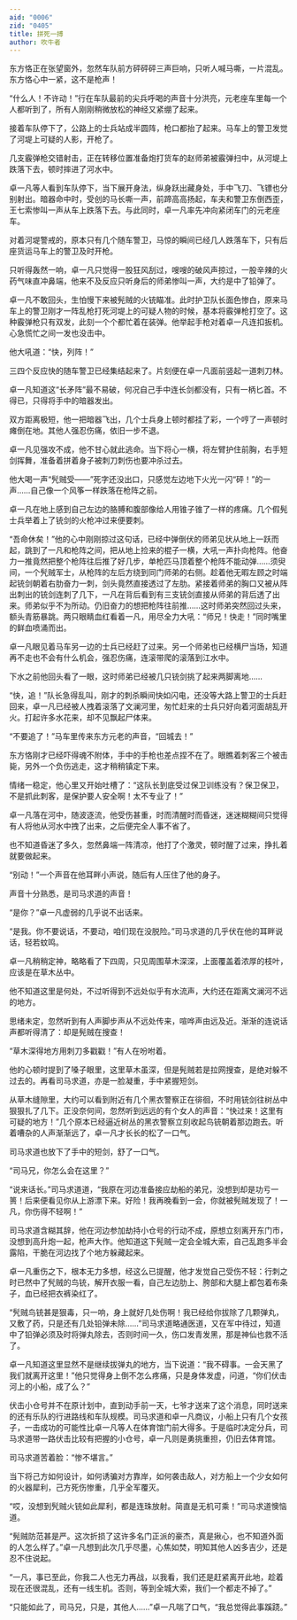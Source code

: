 ```yaml
---
aid: "0006"
zid: "0405"
title: 拼死一搏
author: 吹牛者
---
```


东方恪正在张望窗外，忽然车队前方砰砰砰三声巨响，只听人喊马嘶，一片混乱。东方恪心中一紧，这不是枪声！

“什么人！不许动！”行在车队最前的尖兵呼喝的声音十分洪亮，元老座车里每一个人都听到了，所有人刚刚稍微放松的神经又紧绷了起来。

接着车队停下了，公路上的士兵站成半圆阵，枪口都抬了起来。马车上的警卫发觉了河堤上可疑的人影，开枪了。

几支霰弹枪交错射击，正在转移位置准备炮打货车的赵师弟被霰弹扫中，从河堤上跌落下去，顿时摔进了河水中。

卓一凡等人看到车队停下，当下展开身法，纵身跃出藏身处，手中飞刀、飞镖也分别射出。暗器命中时，受创的马长嘶一声，前蹄高高扬起，车夫和警卫东倒西歪，王七索惨叫一声从车上跌落下去。与此同时，卓一凡率先冲向紧闭车门的元老座车。

对着河堤警戒的，原本只有几个随车警卫，马惊的瞬间已经几人跌落车下，只有后座货运马车上的警卫及时开枪。

只听得轰然一响，卓一凡只觉得一股狂风刮过，嗖嗖的破风声掠过，一股辛辣的火药气味直冲鼻端，他来不及反应只听身后的师弟惨叫一声，大约是中了铅弹了。

卓一凡不敢回头，生怕慢下来被髡贼的火铳瞄准。此时护卫队长面色惨白，原来马车上的警卫刚才一阵乱枪打死河堤上的可疑人物的时候，基本将霰弹枪打空了。这种霰弹枪只有双发，此刻一个个都忙着在装弹。他举起手枪对着卓一凡连扣扳机。心急慌忙之间一发也没击中。

他大吼道：“快，列阵！”

三四个反应快的随车警卫已经集结起来了。片刻便在卓一凡面前竖起一道刺刀林。

卓一凡知道这“长矛阵”最不易破，何况自己手中连长剑都没有，只有一柄匕首。不得已，只得将手中的暗器发出。

双方距离极短，他一把暗器飞出，几个士兵身上顿时都挂了彩，一个哼了一声顿时瘫倒在地。其他人强忍伤痛，依旧一步不退。

卓一凡见强攻不成，他不甘心就此逃命。当下将心一横，将左臂护住前胸，右手短剑挥舞，准备着拼着身子被刺刀刺伤也要冲杀过去。

他大喝一声“髠贼受——”死字还没出口，只感觉左边地下火光一闪“砰！”的一声……自己像一个风筝一样跌落在枪阵之前。

卓一凡在地上感到自己左边的胳膊和腹部像给人用锥子锥了一样的疼痛。几个假髡士兵举着上了铳剑的火枪冲过来便要刺。

“吾命休矣！”他的心中刚刚掠过这句话，已经中弹倒伏的师弟见状从地上一跃而起，跳到了一凡和枪阵之间，把从地上捡来的棍子一横，大吼一声扑向枪阵。他奋力一推竟然把整个枪阵往后推了好几步，单枪匹马顶着整个枪阵不能动弹……须臾间，一个髠贼军士，从枪阵的左后方绕到同门师弟的右侧。趁着他无暇左顾之时端起铳剑朝着右肋奋力一刺，剑头竟然直接透过了左肋。紧接着师弟的胸口又被从阵出刺出的铳剑连刺了几下，一凡在背后看到有三支铳剑直接从师弟的背后透了出来。师弟似乎不为所动。仍旧奋力的想把枪阵往前推……这时师弟突然回过头来，额头青筋暴跳。两只眼睛血红看着一凡，用尽全力大吼：“师兄！快走！”同时嘴里的鲜血喷涌而出。

卓一凡眼见着马车另一边的士兵已经赶了过来。另一个师弟也已经横尸当场，知道再不走也不会有什么机会，强忍伤痛，连滚带爬的滚落到江水中。

下水之前他回头看了一眼，这时师弟已经被几只铳剑挑了起来两脚离地……

“快，追！”队长急得乱叫，刚才的刺杀瞬间快如闪电，还没等大路上警卫的士兵赶回来，卓一凡已经被人拽着滚落了文澜河里，匆忙赶来的士兵只好向着河面胡乱开火。打起许多水花来，却不见飘起尸体来。

“不要追了！”马车里传来东方元老的声音，“回城去！”

东方恪刚才已经吓得魂不附体，手中的手枪也差点捏不在了。眼瞧着刺客三个被击毙，另外一个负伤逃走，这才稍稍镇定下来。

情绪一稳定，他心里又开始吐槽了：“这队长到底受过保卫训练没有？保卫保卫，不是抓此刺客，是保护要人安全啊！太不专业了！”

卓一凡落在河中，随波逐流，他受伤甚重，时而清醒时而昏迷，迷迷糊糊间只觉得有人将他从河水中拽了出来，之后便完全人事不省了。

也不知道昏迷了多久，忽然鼻端一阵清凉，他打了个激灵，顿时醒了过来，挣扎着就要做起来。

“别动！”一个声音在他耳畔小声说，随后有人压住了他的身子。

声音十分熟悉，是司马求道的声音！

“是你？”卓一凡虚弱的几乎说不出话来。

“是我。你不要说话，不要动，咱们现在没脱险。”司马求道的几乎伏在他的耳畔说话，轻若蚊鸣。

卓一凡稍稍定神，略略看了下四周，只见周围草木深深，上面覆盖着浓厚的枝叶，应该是在草木丛中。

他不知道这里是何处，不过听得到不远处似乎有水流声，大约还在距离文澜河不远的地方。

思绪未定，忽然听到有人声脚步声从不远处传来，喧哗声由远及近。渐渐的连说话声都听得清了：却是髡贼在搜查！

“草木深得地方用刺刀多戳戳！”有人在吩咐着。

他的心顿时提到了嗓子眼里，这里草木虽深，但是髡贼若是拉网搜查，是绝对躲不过去的。再看司马求道，亦是一脸凝重，手中紧握短剑。

从草木缝隙里，大约可以看到附近有几个黑衣警察正在徘徊，不时用铳剑往树丛中狠狠扎了几下。正没奈何间，忽然听到远远的有个女人的声音：“快过来！这里有可疑的地方！”几个原本已经逼近树丛的黑衣警察立刻收起鸟铳朝着那边跑去。听着嘈杂的人声渐渐远了，卓一凡才长长的松了一口气。

司马求道也放下了手中的短剑，舒了一口气。

“司马兄，你怎么会在这里？”

“说来话长。”司马求道道，“我原在河边准备接应劫船的弟兄，没想到却是功亏一篑！后来便看见你从上游漂下来。好险！我再晚看到一会，你就被髡贼发现了！一凡，你伤得不轻啊！”

司马求道含糊其辞，他在河边参加劫持小仓号的行动不成，原想立刻离开东门市，没想到高升炮一起，枪声大作。他知道这下髡贼一定会全城大索，自己乱跑多半会露陷，干脆在河边找了个地方躲藏起来。

卓一凡重伤之下，根本无力多想，经这么已提醒，他才发觉自己受伤不轻：行刺之时已然中了髠贼的鸟铳，解开衣服一看，自己左边肋上、胯部和大腿上都包着布条子，血已经把衣裤染红了。

“髠贼鸟铳甚是狠毒，只一响，身上就好几处伤啊！我已经给你拔除了几颗弹丸，又敷了药，只是还有几处铅弹未除……”司马求道略通医道，又在军中待过，知道中了铅弹必须及时将弹丸除去，否则时间一久，伤口发青发黑，那是神仙也救不活了。

卓一凡知道这里显然不是继续拔弹丸的地方，当下说道：“我不碍事。一会天黑了我们就离开这里！”他只觉得身上倒不怎么疼痛，只是身体发虚，问道，“你们伏击河上的小船，成了么？”

伏击小仓号并不在原计划中，直到动手前一天，七爷才送来了这个消息，同时送来的还有乐队的行进路线和车队规模。司马求道和卓一凡商议，小船上只有几个女孩子，一击成功的可能性比卓一凡等人在体育馆门前大得多。于是临时决定分兵，司马求道带一路伏击比较有把握的小仓号，卓一凡则是勇挑重担，仍旧去体育馆。

司马求道苦着脸：“惨不堪言。”

当下将己方如何设计，如何诱骗对方靠岸，如何袭击敌人，对方船上一个少女如何的火器犀利，己方死伤惨重，几乎全军覆灭。

“哎，没想到髠贼火铳如此犀利，都是连珠放射。简直是无机可乘！”司马求道懊恼道。

“髡贼防范甚是严。这次折损了这许多名门正派的豪杰，真是揪心，也不知道外面的人怎么样了。”卓一凡想到此次几乎尽墨，心焦如焚，明知其他人凶多吉少，还是忍不住说起。

“一凡，事已至此，你我二人也无力再战，以我看，我们还是赶紧离开此地，趁着现在还很混乱，还有一线生机。否则，等到全城大索，我们一个都走不掉了。”

“只能如此了，司马兄，只是，其他人……”卓一凡喘了口气，“我总觉得此事蹊跷。”
